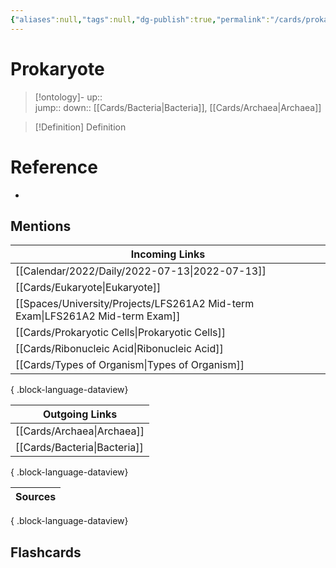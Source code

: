 ```yaml
---
{"aliases":null,"tags":null,"dg-publish":true,"permalink":"/cards/prokaryote/","dgPassFrontmatter":true}
---
```


# Prokaryote

> [!ontology]-
> up::  
> jump:: 
> down:: [[Cards/Bacteria\|Bacteria]], [[Cards/Archaea\|Archaea]]

> [!Definition] Definition
> 

# Reference
- 

## Mentions

| Incoming Links                                                                   |
| -------------------------------------------------------------------------------- |
| [[Calendar/2022/Daily/2022-07-13\|2022-07-13]]                                |
| [[Cards/Eukaryote\|Eukaryote]]                                                |
| [[Spaces/University/Projects/LFS261A2 Mid-term Exam\|LFS261A2 Mid-term Exam]] |
| [[Cards/Prokaryotic Cells\|Prokaryotic Cells]]                                |
| [[Cards/Ribonucleic Acid\|Ribonucleic Acid]]                                  |
| [[Cards/Types of Organism\|Types of Organism]]                                |

{ .block-language-dataview}

| Outgoing Links                  |
| ------------------------------- |
| [[Cards/Archaea\|Archaea]]   |
| [[Cards/Bacteria\|Bacteria]] |

{ .block-language-dataview}

| Sources |
| ------- |

{ .block-language-dataview}

## Flashcards 
